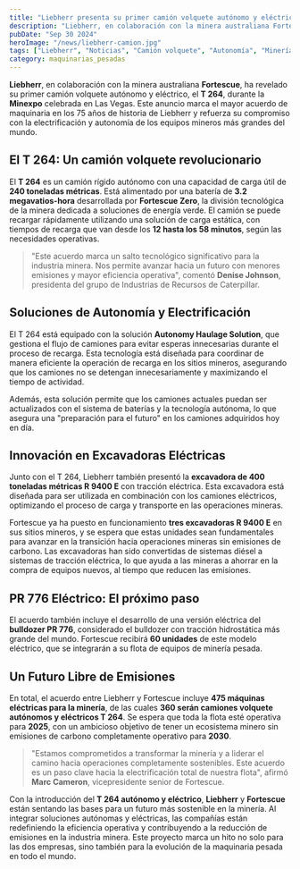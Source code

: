 ```yaml
---
title: "Liebherr presenta su primer camión volquete autónomo y eléctrico T 264"
description: "Liebherr, en colaboración con la minera australiana Fortescue, ha revelado su primer camión volquete autónomo y eléctrico T 264, marcando un hito en la electrificación de la maquinaria pesada para la industria minera."
pubDate: "Sep 30 2024"
heroImage: "/news/liebherr-camion.jpg"
tags: ["Liebherr", "Noticias", "Camión volquete", "Autonomía", "Minería", "Tecnología"]
category: maquinarias_pesadas
---
```


**Liebherr**, en colaboración con la minera australiana **Fortescue**, ha revelado su primer camión volquete autónomo y eléctrico, el **T 264**, durante la **Minexpo** celebrada en Las Vegas. Este anuncio marca el mayor acuerdo de maquinaria en los 75 años de historia de Liebherr y refuerza su compromiso con la electrificación y autonomía de los equipos mineros más grandes del mundo.

## El T 264: Un camión volquete revolucionario

El **T 264** es un camión rígido autónomo con una capacidad de carga útil de **240 toneladas métricas**. Está alimentado por una batería de **3.2 megavatios-hora** desarrollada por **Fortescue Zero**, la división tecnológica de la minera dedicada a soluciones de energía verde. El camión se puede recargar rápidamente utilizando una solución de carga estática, con tiempos de recarga que van desde los **12 hasta los 58 minutos**, según las necesidades operativas.

> "Este acuerdo marca un salto tecnológico significativo para la industria minera. Nos permite avanzar hacia un futuro con menores emisiones y mayor eficiencia operativa", comentó **Denise Johnson**, presidenta del grupo de Industrias de Recursos de Caterpillar.

## Soluciones de Autonomía y Electrificación

El T 264 está equipado con la solución **Autonomy Haulage Solution**, que gestiona el flujo de camiones para evitar esperas innecesarias durante el proceso de recarga. Esta tecnología está diseñada para coordinar de manera eficiente la operación de recarga en los sitios mineros, asegurando que los camiones no se detengan innecesariamente y maximizando el tiempo de actividad.

Además, esta solución permite que los camiones actuales puedan ser actualizados con el sistema de baterías y la tecnología autónoma, lo que asegura una "preparación para el futuro" en los camiones adquiridos hoy en día.

## Innovación en Excavadoras Eléctricas

Junto con el T 264, Liebherr también presentó la **excavadora de 400 toneladas métricas R 9400 E** con tracción eléctrica. Esta excavadora está diseñada para ser utilizada en combinación con los camiones eléctricos, optimizando el proceso de carga y transporte en las operaciones mineras.

Fortescue ya ha puesto en funcionamiento **tres excavadoras R 9400 E** en sus sitios mineros, y se espera que estas unidades sean fundamentales para avanzar en la transición hacia operaciones mineras sin emisiones de carbono. Las excavadoras han sido convertidas de sistemas diésel a sistemas de tracción eléctrica, lo que ayuda a las mineras a ahorrar en la compra de equipos nuevos, al tiempo que reducen las emisiones.

## PR 776 Eléctrico: El próximo paso

El acuerdo también incluye el desarrollo de una versión eléctrica del **bulldozer PR 776**, considerado el bulldozer con tracción hidrostática más grande del mundo. Fortescue recibirá **60 unidades** de este modelo eléctrico, que se integrarán a su flota de equipos de minería pesada.

## Un Futuro Libre de Emisiones

En total, el acuerdo entre Liebherr y Fortescue incluye **475 máquinas eléctricas para la minería**, de las cuales **360 serán camiones volquete autónomos y eléctricos T 264**. Se espera que toda la flota esté operativa para **2025**, con un ambicioso objetivo de tener un ecosistema minero sin emisiones de carbono completamente operativo para **2030**.

> "Estamos comprometidos a transformar la minería y a liderar el camino hacia operaciones completamente sostenibles. Este acuerdo es un paso clave hacia la electrificación total de nuestra flota", afirmó **Marc Cameron**, vicepresidente senior de Fortescue.

Con la introducción del **T 264 autónomo y eléctrico**, **Liebherr** y **Fortescue** están sentando las bases para un futuro más sostenible en la minería. Al integrar soluciones autónomas y eléctricas, las compañías están redefiniendo la eficiencia operativa y contribuyendo a la reducción de emisiones en la industria minera. Este proyecto marca un hito no solo para las dos empresas, sino también para la evolución de la maquinaria pesada en todo el mundo.